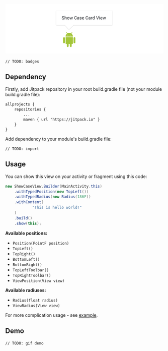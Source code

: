 <div align="center">
	<img src="https://raw.githubusercontent.com/dimorinny/show-case-card-view/master/art/logo.png">
</div>

```
// TODO: badges
```

## Dependency

Firstly, add Jitpack repository in your root build.gradle file (not your module build.gradle file):

```
allprojects {
    repositories {
        ...
        maven { url "https://jitpack.io" }
    }
}
```

Add dependency to your module's build.gradle file:

```
// TODO: import
```

## Usage

You can show this view on your activity or fragment using this code:

```java
new ShowCaseView.Builder(MainActivity.this)
    .withTypedPosition(new TopLeft())
    .withTypedRadius(new Radius(186F))
    .withContent(
            "This is hello world!"
    )
    .build()
    .show(this);
```

**Available positions:**

* `Position(PointF position)`
* `TopLeft()`
* `TopRight()`
* `BottomLeft()`
* `BottomRight()`
* `TopLeftToolbar()`
* `TopRightToolbar()`
* `ViewPosition(View view)`

**Available radiuses:**

* `Radius(float radius)`
* `ViewRadius(View view)`

For more complication usage - see [example](https://github.com/dimorinny/show-case-card-view/blob/master/app/src/main/java/ru/dimorinny/showcasesample/MainActivity.java).

## Demo

```
// TODO: gif demo
```